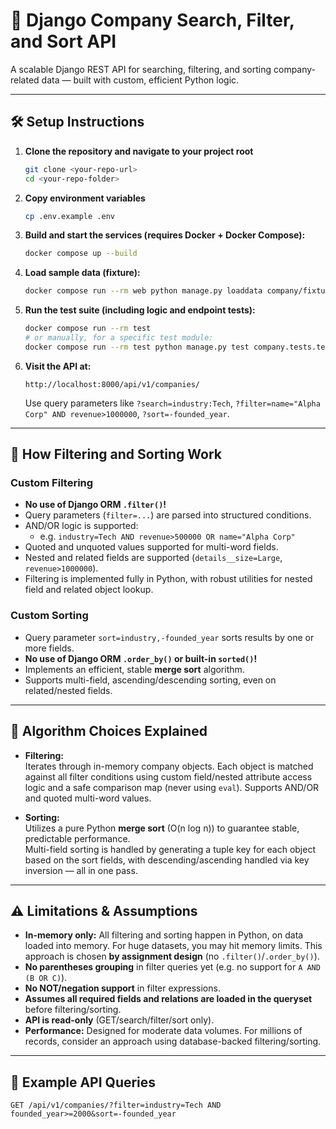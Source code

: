 # 🚀 Django Company Search, Filter, and Sort API

A scalable Django REST API for searching, filtering, and sorting company-related data — built with custom, efficient Python logic.

---

## 🛠️ Setup Instructions

1. **Clone the repository and navigate to your project root**

    ```bash
    git clone <your-repo-url>
    cd <your-repo-folder>
    ```

2. **Copy environment variables**

    ```bash
    cp .env.example .env
    ```

3. **Build and start the services (requires Docker + Docker Compose):**

    ```bash
    docker compose up --build
    ```

4. **Load sample data (fixture):**

    ```bash
    docker compose run --rm web python manage.py loaddata company/fixtures/test_companies.json
    ```

5. **Run the test suite (including logic and endpoint tests):**

    ```bash
    docker compose run --rm test
    # or manually, for a specific test module:
    docker compose run --rm test python manage.py test company.tests.test_filtering
    ```

6. **Visit the API at:**  
    ```
    http://localhost:8000/api/v1/companies/
    ```
    Use query parameters like `?search=industry:Tech`, `?filter=name="Alpha Corp" AND revenue>1000000`, `?sort=-founded_year`.

---

## 🧠 How Filtering and Sorting Work

### **Custom Filtering**
- **No use of Django ORM `.filter()`!**
- Query parameters (`filter=...`) are parsed into structured conditions.
- AND/OR logic is supported:  
  - e.g. `industry=Tech AND revenue>500000 OR name="Alpha Corp"`
- Quoted and unquoted values supported for multi-word fields.
- Nested and related fields are supported (`details__size=Large`, `revenue>1000000`).
- Filtering is implemented fully in Python, with robust utilities for nested field and related object lookup.

### **Custom Sorting**
- Query parameter `sort=industry,-founded_year` sorts results by one or more fields.
- **No use of Django ORM `.order_by()` or built-in `sorted()`!**
- Implements an efficient, stable **merge sort** algorithm.
- Supports multi-field, ascending/descending sorting, even on related/nested fields.

---

## 🧩 Algorithm Choices Explained

- **Filtering:**  
  Iterates through in-memory company objects. Each object is matched against all filter conditions using custom field/nested attribute access logic and a safe comparison map (never using `eval`). Supports AND/OR and quoted multi-word values.

- **Sorting:**  
  Utilizes a pure Python **merge sort** (O(n log n)) to guarantee stable, predictable performance.  
  Multi-field sorting is handled by generating a tuple key for each object based on the sort fields, with descending/ascending handled via key inversion — all in one pass.

---

## ⚠️ Limitations & Assumptions

- **In-memory only:** All filtering and sorting happen in Python, on data loaded into memory. For huge datasets, you may hit memory limits. This approach is chosen **by assignment design** (no `.filter()`/`.order_by()`).
- **No parentheses grouping** in filter queries yet (e.g. no support for `A AND (B OR C)`).
- **No NOT/negation support** in filter expressions.
- **Assumes all required fields and relations are loaded in the queryset** before filtering/sorting.
- **API is read-only** (GET/search/filter/sort only).
- **Performance:** Designed for moderate data volumes. For millions of records, consider an approach using database-backed filtering/sorting.

---

## 📝 Example API Queries

```http
GET /api/v1/companies/?filter=industry=Tech AND founded_year>=2000&sort=-founded_year
